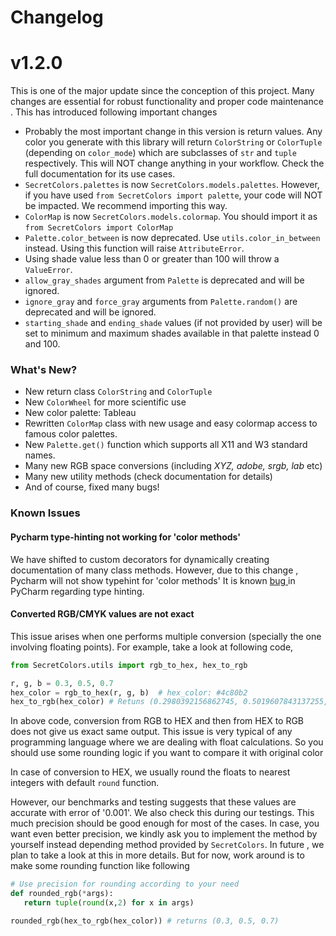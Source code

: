 # Changelog
# v1.2.0
This is one of the major update since the conception of this project. Many
 changes are essential for robust functionality and proper code maintenance
 . This
 has introduced following important changes
 * Probably the most important change in this version is return values. Any
  color you generate with this library will return `ColorString` or
   `ColorTuple` (depending on `color_mode`) which are subclasses of `str` and
    `tuple` respectively. This will NOT change anything in your workflow. Check the full documentation for its
      use cases.
 * `SecretColors.palettes` is now `SecretColors.models.palettes`. However, if
  you have used `from SecretColors import palette`, your code will NOT be
   impacted. We recommend importing this way.
 * `ColorMap` is now `SecretColors.models.colormap`. You should import it as
  `from SecretColors import ColorMap`
 * `Palette.color_between` is now deprecated. Use `utils.color_in_between
 ` instead. Using this function will raise `AttributeError`.
 * Using shade value less than 0 or greater than 100 will throw a `ValueError`.
 * `allow_gray_shades` argument from `Palette` is deprecated and will be
  ignored.
 * `ignore_gray` and `force_gray` arguments from `Palette.random()` are
  deprecated and will be ignored.
 * `starting_shade` and `ending_shade` values (if not provided by user) will
  be set to minimum and maximum shades available in that palette instead 0
   and 100.
 
 ### What's New?
 * New return class `ColorString` and `ColorTuple`
 * New `ColorWheel` for more scientific use
 * New color palette: Tableau
 * Rewritten `ColorMap` class with new usage and easy colormap access to
  famous color palettes.
 * New `Palette.get()` function which supports all X11 and W3 standard names.
 * Many new RGB space conversions (including *XYZ, adobe, srgb, lab* etc)
 * Many new utility methods (check documentation for details)
 * And of course, fixed many bugs!
  
 ### Known Issues
 #### Pycharm type-hinting not working for 'color methods'

We have shifted to custom decorators for dynamically creating
 documentation of many class methods. However, due to this change
 , Pycharm will not show typehint for 'color methods' It is known [bug
 ](https://youtrack.jetbrains.com/issue/PY-30190) in PyCharm regarding type hinting.
 
 #### Converted RGB/CMYK values are not exact
 
 This issue arises when one performs multiple conversion (specially the one
  involving floating points). For example, take a look at following code,
  
 ```python
from SecretColors.utils import rgb_to_hex, hex_to_rgb

r, g, b = 0.3, 0.5, 0.7
hex_color = rgb_to_hex(r, g, b)  # hex_color: #4c80b2
hex_to_rgb(hex_color) # Retuns (0.2980392156862745, 0.5019607843137255, 0.6980392156862745)
```

In above code, conversion from RGB to HEX and then from HEX to RGB does not
 give us exact same output. This issue is very typical of any programming
  language where we are dealing with float calculations. So you should use
   some rounding logic if you want to compare it with original color

In case of conversion to HEX, we usually round the floats to nearest
 integers with default `round` function. 
 
However, our benchmarks and testing suggests that these values are accurate
 with error of '0.001'. We also check this during our testings. This much
  precision should be good enough for most of the cases. In case, you want
   even better precision, we kindly ask you to implement the method by
    yourself instead depending method provided by `SecretColors`. In future
    , we plan to take a look at this in more details. But for now, work
     around is to make some rounding function like following
 
 ```python
# Use precision for rounding according to your need
def rounded_rgb(*args):
    return tuple(round(x,2) for x in args)

rounded_rgb(hex_to_rgb(hex_color)) # returns (0.3, 0.5, 0.7)
```

